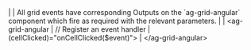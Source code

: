 <framework-specific-section frameworks="angular">
|
| All grid events have corresponding Outputs on the `ag-grid-angular` component which fire as required with the relevant parameters.
|
</framework-specific-section>

<framework-specific-section frameworks="angular">
<snippet transform={false}>
| &lt;ag-grid-angular
|    // Register an event handler
|    (cellClicked)="onCellClicked($event)">
| &lt;/ag-grid-angular>
</snippet>
</framework-specific-section>